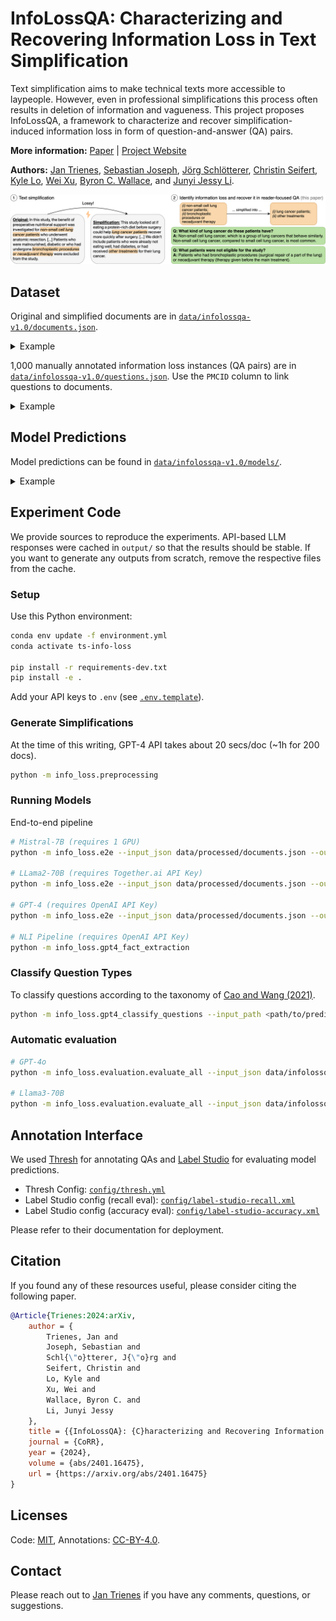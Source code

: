 # InfoLossQA: Characterizing and Recovering Information Loss in Text Simplification

Text simplification aims to make technical texts more accessible to laypeople. However, even in professional simplifications this process often results in deletion of information and vagueness. This project proposes InfoLossQA, a framework to characterize and recover simplification-induced information loss in form of question-and-answer (QA) pairs.

**More information:** [Paper](https://arxiv.org/abs/2401.16475) | [Project Website](https://InfoLossQA.ikim.nrw/)

**Authors:** [Jan Trienes](https://jantrienes.com/), [Sebastian Joseph](https://www.linkedin.com/in/sebastian-joseph-a30228171/), [Jörg Schlötterer](https://www.bwl.uni-mannheim.de/strohmaier/team/wissenschaftliche-mitarbeiter/joerg-schloetterer/), [Christin Seifert](http://christinseifert.info/), [Kyle Lo](https://kyleclo.github.io/), [Wei Xu](https://cocoxu.github.io/), [Byron C. Wallace](https://www.byronwallace.com/), and [Junyi Jessy Li](https://jessyli.com/).

![Overview Figure](./overview.png)

## Dataset

Original and simplified documents are in [`data/infolossqa-v1.0/documents.json`](data/infolossqa-v1.0).

<details>
<summary>Example</summary>

```json
{
  "PMCID": 1618957,
  "title": "Efficacy of lanreotide Autogel® administered every 4–8 weeks in patients with acromegaly previously responsive to lanreotide microparticles 30 mg: a phase III trial",
  "abstract": "OBJECTIVE AND DESIGN.\nDepot somatostatin analogues are well accepted as either adjuvant or primary therapy for acromegaly, and their long dosage intervals facilitate adherence to treatment. Our objective was to evaluate whether lanreotide Autogel® 120 mg, every 4–8 weeks, was as effective in controlling acromegaly as lanreotide microparticles 30 mg, every 1–2 weeks.\n\nPATIENTS DESIGN AND MEASUREMENTS.\nPatients who had used lanreotide microparticles 30 mg, ≥ 2 months prestudy, and had responded to treatment were recruited to this open, prospective, multicentre phase III trial. Three to five injections of lanreotide Autogel® 120 mg were administered. Lanreotide Autogel® 120 mg was injected every 4, 6 or 8 weeks in patients previously receiving lanreotide microparticles every 7, 10 or 14 days, respectively. GH and insulin-like growth factor (IGF)-1 levels were assessed one dosing interval after the final injections.\n\nRESULTS.\nNinety-eight patients were enrolled and 93 completed. Steady-state GH concentrations demonstrated similar efficacy between the formulations (upper 95% confidence interval of the quotient, 77·7%). Mean (SE) GH levels were lower with lanreotide Autogel® than with lanreotide microparticles (3·8 (0·5) vs 4·3 (0·5) ng/ml; P < 0·001). GH levels < 2·5 ng/ml were observed in 54% and 46% of patients; 40% and 35% having GH < 2·5 ng/ml and normalized IGF-1 with lanreotide Autogel® and microparticles, respectively. Symptoms were controlled better with lanreotide Autogel® and treatment was well accepted.\n\nCONCLUSIONS.\nLanreotide Autogel® 120 mg every 4–8 weeks, is at least as effective and as well tolerated in acromegaly as lanreotide microparticles 30 mg injected every 7–14 days.",
  "simplification": "GOAL AND PLAN\nThe goal of this study was to see if giving lanreotide Autogel® 120 mg every 4 to 8 weeks worked as well as giving lanreotide microparticles 30 mg every week or two for treating acromegaly, a condition that makes the body produce too much growth hormone. Giving medicine less often could make it easier for people to stick with treatment.\n\nSTUDY DESIGN AND WHAT WE MEASURED.\nWe asked people to join this study if they had been using lanreotide microparticles 30 mg in the past, and it had worked for them. We gave the patients 3 to 5 shots of lanreotide Autogel® 120 mg. If they had been getting lanreotide microparticles each week before the study, we gave them lanreotide autogel® every 4 weeks. We adjusted the timing based on how often they were getting their old medication. We checked their growth hormone and insulin-like growth factor-1 levels after their last shots.\n\nWHAT WE FOUND.\nNinety-eight patients joined the study and 93 finished it. The amount of growth hormone in their bodies showed that both formulas worked about the same. On average, the growth hormone levels were slightly lower with the Autogel® than the microparticles. Symptoms were better controlled with the Autogel® and patients were happy with the treatment.\n\nCONCLUSIONS.\nUsing lanreotide Autogel® 120 mg every 4 to 8 weeks works just as well and is as well tolerated as using lanreotide microparticles 30 mg every one to two weeks in treating acromegaly.",
  "sectioned": true
}
```

</details>


1,000 manually annotated information loss instances (QA pairs) are in [`data/infolossqa-v1.0/questions.json`](data/infolossqa-v1.0). Use the `PMCID` column to link questions to documents.

<details>
<summary>Example</summary>

```json
{
  "PMCID": 1618957,
  "edit_id": "687f678b397f413b5b4b00e3baf16f75",
  "category": "concept",
  "question": "How long had participants been taking 30mg of lanreotide before this study?",
  "answer": "All participants had been taking 30mg of lanreotide for a minimum of two months before this study.",
  "input_idx": [
    [
      417,
      479
    ]
  ],
  "output_idx": [
    [
      432,
      491
    ]
  ],
  "annotator": "kathryn"
}
```

**Legend**
- `PMCID`: The document ID, a valid PubMed Central identifier.
- `edit_id`: A unique identifier for the generated QA
- `category`: Type of information loss. In the paper we used a slightly different terminology. omission = Deletion, concept = Oversimplification.
- `question`: Question
- `answer`: Answer
- `input_idx`: Evidence span(s) in the source/original text
- `output_idx`: Rationale span(s) in the target/simplified text
- `annotator`: Identifier of the annotator (3 in total)

</details>


## Model Predictions

Model predictions can be found in [`data/infolossqa-v1.0/models/`](data/infolossqa-v1.0/models/).


<details>
<summary>Example</summary>

```json
{
  "PMCID": 1174877,
  "edit_id": "90ce92b51ab47919ff97c7cbbce3cf8f",
  "category": "concept",
  "question": "What is a unique characteristic of Telmisartan besides its ability to lower high blood pressure?",
  "answer": "Telmisartan is an antihypertensive agent with evidence of partial peroxisome proliferator-activated receptor activity-gamma (PPARγ) activity. This means it may have the ability to improve insulin sensitivity and lipid profile in patients with metabolic syndrome.",
  "input_idx": [
    [
      269,
      407
    ]
  ],
  "output_idx": [
    [
      374,
      436
    ]
  ],
  "annotator": "gpt-4",
  "prediction_errors": []
}
```

**Legend:**
- `prediction_errors`: Some LLM responses are erroneous. This field indicates errors (cf. Paper Table A.3).
- _For other fields, see above._

</details>



## Experiment Code

We provide sources to reproduce the experiments. API-based LLM responses were cached in `output/` so that the results should be stable. If you want to generate any outputs from scratch, remove the respective files from the cache.

### Setup

Use this Python environment:

```sh
conda env update -f environment.yml
conda activate ts-info-loss

pip install -r requirements-dev.txt
pip install -e .
```

Add your API keys to `.env` (see [`.env.template`](.env.template)).


### Generate Simplifications

At the time of this writing, GPT-4 API takes about 20 secs/doc (~1h for 200 docs).

```sh
python -m info_loss.preprocessing
```

### Running Models

End-to-end pipeline

```sh
# Mistral-7B (requires 1 GPU)
python -m info_loss.e2e --input_json data/processed/documents.json --output_path output/mistral-7b-instruct-one-shot/ --model mistral

# LLama2-70B (requires Together.ai API Key)
python -m info_loss.e2e --input_json data/processed/documents.json --output_path output/llama2-70b-chat-one-shot/ --model llama

# GPT-4 (requires OpenAI API Key)
python -m info_loss.e2e --input_json data/processed/documents.json --output_path output/gpt-4-0613-one-shot/ --model gpt4

# NLI Pipeline (requires OpenAI API Key)
python -m info_loss.gpt4_fact_extraction
```

### Classify Question Types

To classify questions according to the taxonomy of [Cao and Wang (2021)](https://aclanthology.org/2021.acl-long.502/).

```sh
python -m info_loss.gpt4_classify_questions --input_path <path/to/predictions.json> --output_json <path/to/questions.json>
```

### Automatic evaluation

```sh
# GPT-4o
python -m info_loss.evaluation.evaluate_all --input_json data/infolossqa-v1.0/evals-accuracy/samples.json --output_path output/gpt-eval/gpt-4o-2024-05-13/ --model gpt4

# Llama3-70B
python -m info_loss.evaluation.evaluate_all --input_json data/infolossqa-v1.0/evals-accuracy/samples.json --output_path output/gpt-eval/llama-3-70b-chat-hf/ --model llama3
```

## Annotation Interface

We used [Thresh](https://github.com/davidheineman/thresh/) for annotating QAs and [Label Studio](https://labelstud.io/) for evaluating model predictions.

- Thresh Config: [`config/thresh.yml`](config/thresh.yml)
- Label Studio config (recall eval): [`config/label-studio-recall.xml`](config/label-studio-recall.xml)
- Label Studio config (accuracy eval): [`config/label-studio-accuracy.xml`](config/label-studio-accuracy.xml)

Please refer to their documentation for deployment.

## Citation

If you found any of these resources useful, please consider citing the following paper.

```bibtex
@Article{Trienes:2024:arXiv,
    author = {
        Trienes, Jan and
        Joseph, Sebastian and
        Schl{\"o}tterer, J{\"o}rg and
        Seifert, Christin and
        Lo, Kyle and
        Xu, Wei and
        Wallace, Byron C. and
        Li, Junyi Jessy
    },
    title = {{InfoLossQA}: {C}haracterizing and Recovering Information Loss in Text Simplification},
    journal = {CoRR},
    year = {2024},
    volume = {abs/2401.16475},
    url = {https://arxiv.org/abs/2401.16475}
}
```

## Licenses

Code: [MIT](LICENSE), Annotations: [CC-BY-4.0](data/infolossqa-v1.0/LICENSE).

## Contact

Please reach out to <a href="mailto:jan.trienes@gmail.com">Jan Trienes</a> if you have any comments, questions, or suggestions.
